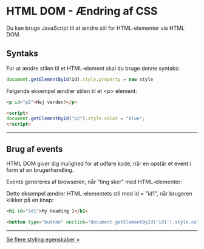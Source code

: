 # HTML DOM - Ændring af CSS

Du kan bruge JavaScript til at ændre stil for HTML-elementer via HTML DOM.

## Syntaks
For at ændre stilen til et HTML-element skal du bruge denne syntaks:
```js
document.getElementById(id).style.property = new style
```
Følgende eksempel ændrer stilen til et &lt;p&gt; element:
```html
<p id="p2">Hej verden!</p>

<script>
document.getElementById("p2").style.color = "blue";
</script>
```
___
## Brug af events

HTML DOM giver dig mulighed for at udføre kode, når en  opstår et event i form af en brugerhandling.

Events genereres af browseren, når "ting sker" med HTML-elementer:

Dette eksempel ændrer HTML-elementets stil med id = "id1", når brugeren klikker på en knap:
```html
<h1 id="id1">My Heading 1</h1>

<button type="button" onclick="document.getElementById('id1').style.color = 'red'">Klik her!</button>
```
___
[Se flere styling egenskaber &raquo;](https://www.w3schools.com/jsref/dom_obj_style.asp)

